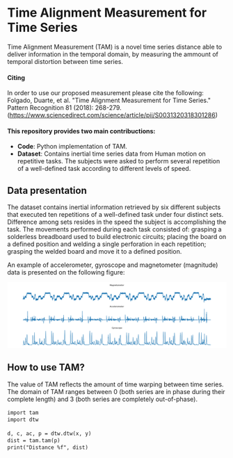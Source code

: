 # Time Alignment Measurement for Time Series

Time Alignment Measurement (TAM) is a novel time series distance able to deliver information in the temporal domain, by measuring the ammount of temporal distortion between time series.

#### Citing
In order to use our proposed measurement please cite the following: Folgado, Duarte, et al. "Time Alignment Measurement for Time Series." Pattern Recognition 81 (2018): 268-279. (https://www.sciencedirect.com/science/article/pii/S0031320318301286)

#### This repository provides two main contribuctions:
- **Code**: Python implementation of TAM.
- **Dataset**: Contains inertial time series data from Human motion on repetitive tasks. The subjects were asked to perform several repetition of a well-defined task according to different levels of speed.

## Data presentation
The dataset contains inertial information retrieved by six different subjects that executed ten repetitions of a well-defined task under four distinct sets. Difference among sets resides in the speed the subject is accomplishing the task.
The movements performed during each task consisted of: grasping a solderless breadboard used to build electronic circuits; placing the board on a defined position and welding a single perforation in each repetition; grasping the welded board and move it to a defined position.

An example of accelerometer, gyroscope and magnetometer (magnitude) data is presented on the following figure:

![Kiku](imgs/data_presentation.png)

## How to use TAM?
The value of TAM reflects the amount of time warping between time series. The domain of TAM ranges between 0 (both series are in phase during their complete length) and 3 (both series are completely out-of-phase).

```
import tam
import dtw

d, c, ac, p = dtw.dtw(x, y)
dist = tam.tam(p)
print("Distance %f", dist)
```
